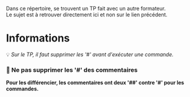 Dans ce répertoire, se trouvent un TP fait avec un autre formateur.  
Le sujet est à retrouver directement ici et non sur le lien précédent.  
# Informations  
💡 *Sur le TP, il faut supprimer les '#' avant d'exécuter une commande.*

### :rotating_light: Ne pas supprimer les '#' des commentaires  
**Pour les différencier, les commentaires ont deux '##' contre '#' pour les commandes.**